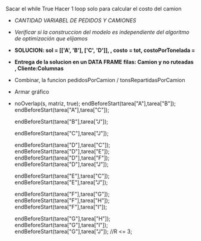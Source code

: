 Sacar el while True
Hacer 1 loop solo para calcular el costo del camion
- *CANTIDAD VARIABEL DE PEDIDOS Y CAMIONES*

- *Verificar si la construccion del modelo es independiente del algoritmo de optimización que elijamos*

- **SOLUCION: sol = [['A', 'B'], ['C', 'D']], , costo = tot, costoPorTonelada =**
- **Entrega de la solucion en un DATA FRAME filas: Camion y no ruteadas , Cliente:Columnas**


- Combinar, la funcion pedidosPorCamion / tonsRepartidasPorCamion


- Armar gráfico

-   
  	noOverlap(s, matriz, true);
	endBeforeStart(tarea["A"],tarea["B"]);
	endBeforeStart(tarea["A"],tarea["C"]);
	
	endBeforeStart(tarea["B"],tarea["J"]);
	
	endBeforeStart(tarea["C"],tarea["J"]);
	
	endBeforeStart(tarea["D"],tarea["C"]);
	endBeforeStart(tarea["D"],tarea["E"]);
	endBeforeStart(tarea["D"],tarea["F"]);
	endBeforeStart(tarea["D"],tarea["J"]);
	
	endBeforeStart(tarea["E"],tarea["C"]);
	endBeforeStart(tarea["E"],tarea["J"]);
	
	endBeforeStart(tarea["F"],tarea["G"]);
	endBeforeStart(tarea["F"],tarea["H"]);
	endBeforeStart(tarea["F"],tarea["I"]);
	
	endBeforeStart(tarea["G"],tarea["H"]);
	endBeforeStart(tarea["G"],tarea["I"]);
	endBeforeStart(tarea["G"],tarea["J"]);
	//R <= 3;   
